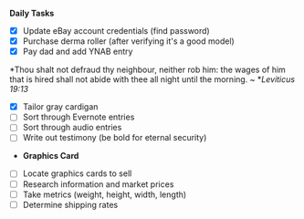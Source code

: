 **Daily Tasks**

- [X] Update eBay account credentials (find password)
- [X] Purchase derma roller (after verifying it's a good model)
- [X] Pay dad and add YNAB entry

*Thou shalt not defraud thy neighbour, neither rob him: the wages of him that is hired shall not abide with thee all night until the morning. ~ **Leviticus 19:13*

- [X] Tailor gray cardigan
- [ ] Sort through Evernote entries
- [ ] Sort through audio entries
- [ ] Write out testimony (be bold for eternal security)

- **Graphics Card**
- [ ] Locate graphics cards to sell
- [ ] Research information and market prices
- [ ] Take metrics (weight, height, width, length)
- [ ] Determine shipping rates